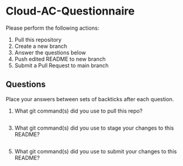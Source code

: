 # Cloud-AC-Questionnaire

Please perform the following actions:
1. Pull this repository
2. Create a new branch
3. Answer the questions below
4. Push edited README to new branch
5. Submit a Pull Request to main branch

## Questions
Place your answers between sets of backticks after each question.

1. What git command(s) did you use to pull this repo?
```
```
3. What git command(s) did you use to stage your changes to this README?
```
```
5. What git command(s) did you use to submit your changes to this README?
```
```
